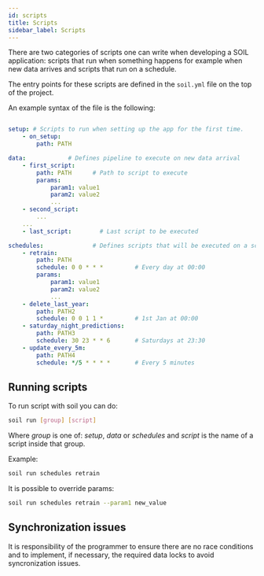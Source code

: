 ```yaml
---
id: scripts
title: Scripts
sidebar_label: Scripts
---
```


There are two categories of scripts one can write when developing a SOIL application: scripts that run when something happens for example when new data arrives and scripts that run on a schedule.

The entry points for these scripts are defined in the `soil.yml` file on the top of the project.

An example syntax of the file is the following:

```yml

setup: # Scripts to run when setting up the app for the first time.
    - on_setup:
        path: PATH

data:            # Defines pipeline to execute on new data arrival
    - first_script:
        path: PATH      # Path to script to execute
        params:
            param1: value1
            param2: value2
            ...
    - second_script:
        ...
    ...
    - last_script:        # Last script to be executed

schedules:              # Defines scripts that will be executed on a schedule
    - retrain:
        path: PATH
        schedule: 0 0 * * *         # Every day at 00:00
        params:
            param1: value1
            param2: value2
            ...
    - delete_last_year:
        path: PATH2
        schedule: 0 0 1 1 *         # 1st Jan at 00:00
    - saturday_night_predictions:
        path: PATH3
        schedule: 30 23 * * 6       # Saturdays at 23:30
    - update_every_5m:
        path: PATH4
        schedule: */5 * * * *       # Every 5 minutes
```
## Running scripts

To run script with soil you can do:
```sh
soil run [group] [script]
```

Where *group* is one of: *setup*, *data* or *schedules* and *script* is the name of a script inside that group.

Example:

```sh
soil run schedules retrain
```

It is possible to override params:

```sh
soil run schedules retrain --param1 new_value
```

## Synchronization issues
It is responsibility of the programmer to ensure there are no race conditions and to implement, if necessary, the required data locks to avoid syncronization issues.
